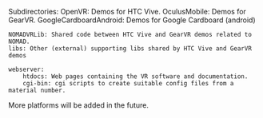 Subdirectories:
	OpenVR: Demos for HTC Vive.
	OculusMobile: Demos for GearVR.
	GoogleCardboardAndroid: Demos for Google Cardboard (android)
	
	NOMADVRLib: Shared code between HTC Vive and GearVR demos related to NOMAD.
	libs: Other (external) supporting libs shared by HTC Vive and GearVR demos
	
	webserver: 
		htdocs: Web pages containing the VR software and documentation.
		cgi-bin: cgi scripts to create suitable config files from a material number.
	
More platforms will be added in the future.

